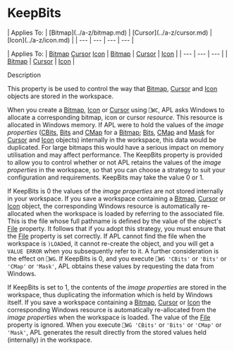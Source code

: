




<h1 class="heading"><span class="name">KeepBits</span></h1>
| Applies To: | [Bitmap](../a-z/bitmap.md) | [Cursor](../a-z/cursor.md) | [Icon](../a-z/icon.md) |
| --- | --- | --- | ---  |

| Applies To: | [Bitmap](../a-z/bitmap.md) [Cursor](../a-z/cursor.md) [Icon](../a-z/icon.md) | [Bitmap](../a-z/bitmap.md) | [Cursor](../a-z/cursor.md) | [Icon](../a-z/icon.md) |
| --- | --- | ---  |
| [Bitmap](../a-z/bitmap.md) | [Cursor](../a-z/cursor.md) | [Icon](../a-z/icon.md) |


Description


This property is be used to control the way that [Bitmap](../a-z/bitmap.md), [Cursor](../a-z/cursor.md) and [Icon](../a-z/icon.md) objects are stored in the workspace.


When you create a [Bitmap](../a-z/bitmap.md), [Icon](../a-z/icon.md) or [Cursor](../a-z/cursor.md) using `⎕WC`, APL asks Windows to allocate a corresponding bitmap, icon or cursor *resource*. This resource is allocated in Windows memory. If APL were to hold the values of the *image properties* ([CBits](../a-z/cbits.md), [Bits](../a-z/bits.md) and [CMap](../a-z/cmap.md) for a [Bitmap](../a-z/bitmap.md); [Bits](../a-z/bits.md), [CMap](../a-z/cmap.md) and [Mask](../a-z/mask.md) for [Cursor](../a-z/cursor.md) and [Icon](../a-z/icon.md) objects) internally in the workspace, this data would be duplicated. For large bitmaps this would have a serious impact on memory utilisation and may affect performance. The KeepBits property is provided to allow you to control whether or not APL retains the values of the *image properties* in the workspace, so that you can choose a strategy to suit your configuration and requirements. KeepBits may take the value 0 or 1.


If KeepBits is 0 the values of the *image properties* are not stored internally in your workspace. If you save a workspace containing a [Bitmap](../a-z/bitmap.md), [Cursor](../a-z/cursor.md) or [Icon](../a-z/icon.md) object, the corresponding Windows resource is automatically re-allocated when the workspace is loaded by referring to the associated file. This is the file whose full pathname is defined by the value of the object's [File](../a-z/file.md) property. It follows that if you adopt this strategy, you must ensure that the [File](../a-z/file.md) property is set correctly. If APL cannot find the file when the workspace is `)LOAD`ed, it cannot re-create the object, and you will get a `VALUE ERROR` when you subsequently refer to it. A further consideration is the effect on `⎕WG`. If KeepBits is 0, and you execute `⎕WG 'CBits'` or `'Bits'` or `'CMap'` or `'Mask'`, APL obtains these values by requesting the data from Windows.


If KeepBits is set to 1, the contents of the *image properties* are stored in the workspace, thus duplicating the information which is held by Windows itself. If you save a workspace containing a [Bitmap](../a-z/bitmap.md), [Cursor](../a-z/cursor.md) or [Icon](../a-z/icon.md) the corresponding Windows resource is automatically re-allocated from the *image properties* when the workspace is loaded. The value of the [File](../a-z/file.md) property is ignored. When you execute `⎕WG 'CBits'` or `'Bits'` or `'CMap'` or `'Mask'`, APL generates the result directly from the stored values held (internally) in the workspace.




